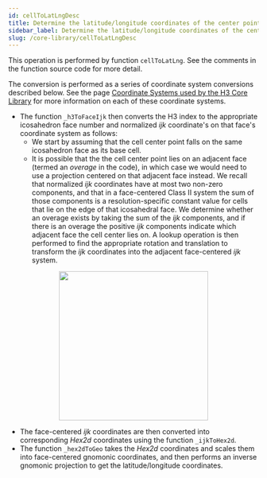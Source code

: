 ```yaml
---
id: cellToLatLngDesc
title: Determine the latitude/longitude coordinates of the center point of an H3Index cell
sidebar_label: Determine the latitude/longitude coordinates of the center point of an H3Index cell
slug: /core-library/cellToLatLngDesc
---
```


This operation is performed by function `cellToLatLng`. See the comments in the function source code for more detail.

The conversion is performed as a series of coordinate system conversions described below. See the page [Coordinate Systems used by the H3 Core Library](/docs/core-library/coordsystems) for more information on each of these coordinate systems.

*  The function `_h3ToFaceIjk` then converts the H3 index to the appropriate icosahedron face number and normalized *ijk* coordinate's on that face's coordinate system as follows:
   * We start by assuming that the cell center point falls on the same icosahedron face as its base cell.
   * It is possible that the the cell center point lies on an adjacent face (termed an *overage* in the code), in which case we would need to use a projection centered on that adjacent face instead. We recall that normalized *ijk* coordinates have at most two non-zero components, and that in a face-centered Class II system the sum of those components is a resolution-specific constant value for cells that lie on the edge of that icosahedral face.
     We determine whether an overage exists by taking the sum of the *ijk* components, and if there is an overage the positive *ijk* components indicate which adjacent face the cell center lies on. A lookup operation is then performed to find the appropriate rotation and translation to transform the *ijk* coordinates into the adjacent face-centered *ijk* system.

<div align="center">
  <img height="300" src="/images/triEdge.png" />
</div>

* The face-centered *ijk* coordinates are then converted into corresponding *Hex2d* coordinates using the function `_ijkToHex2d`.
* The function `_hex2dToGeo` takes the *Hex2d* coordinates and scales them into face-centered gnomonic coordinates, and then performs an inverse gnomonic projection to get the latitude/longitude coordinates.
